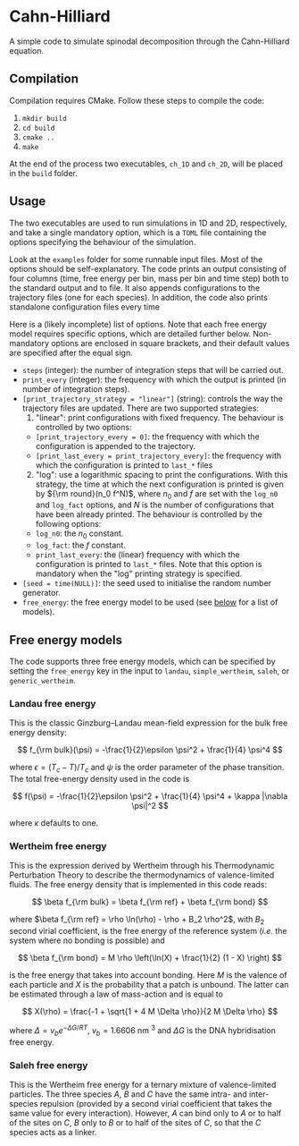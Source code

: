 # Cahn-Hilliard

A simple code to simulate spinodal decomposition through the Cahn-Hilliard equation. 

## Compilation

Compilation requires CMake. Follow these steps to compile the code:

1. `mkdir build`
2. `cd build`
3. `cmake ..`
4. `make`

At the end of the process two executables, `ch_1D` and `ch_2D`, will be placed in the `build` folder.

## Usage

The two executables are used to run simulations in 1D and 2D, respectively, and take a single mandatory option, which is a `TOML` file containing the options specifying the behaviour of the simulation.

Look at the `examples` folder for some runnable input files. Most of the options should be self-explanatory. The code prints an output consisting of four columns (time, free energy per bin, mass per bin and time step) both to the standard output and to file. It also appends configurations to the trajectory files (one for each species). In addition, the code also prints standalone configuration files every time 

Here is a (likely incomplete) list of options. Note that each free energy model requires specific options, which are detailed further below. Non-mandatory options are enclosed in square brackets, and their default values are specified after the equal sign.

* `steps` (integer): the number of integration steps that will be carried out.
* `print_every` (integer): the frequency with which the output is printed (in number of integration steps).
* `[print_trajectory_strategy = "linear"]` (string): controls the way the trajectory files are updated. There are two supported strategies:
  1. "linear": print configurations with fixed frequency. The behaviour is controlled by two options:
    * `[print_trajectory_every = 0]`: the frequency with which the configuration is appended to the trajectory.
    * `[print_last_every = print_trajectory_every]`: the frequency with which the configuration is printed to `last_*` files
  2. "log": use a logarithmic spacing to print the configurations. With this strategy, the time at which the next configuration is printed is given by ${\rm round}(n_0 f^N)$, where $n_0$ and $f$ are set with the `log_n0` and `log_fact` options, and $N$ is the number of configurations that have been already printed. The behaviour is controlled by the following options:
    * `log_n0`: the $n_0$ constant.
    * `log_fact`: the $f$ constant.
    * `print_last_every`: the (linear) frequency with which the configuration is printed to `last_*` files. Note that this option is mandatory when the "log" printing strategy is specified.
* `[seed = time(NULL)]`: the seed used to initialise the random number generator.
* `free_energy`: the free energy model to be used (see [below](#free-energy-models) for a list of models).

## Free energy models

The code supports three free energy models, which can be specified by setting the `free_energy` key in the input to `landau`, `simple_wertheim`, `saleh`, or `generic_wertheim`.

### Landau free energy

This is the classic Ginzburg–Landau mean-field expression for the bulk free energy density:

$$
f_{\rm bulk}(\psi) = -\frac{1}{2}\epsilon \psi^2 + \frac{1}{4} \psi^4
$$

where $\epsilon = (T_c - T) / T_c$ and $\psi$ is the order parameter of the phase transition. The total free-energy density used in the code is

$$
f(\psi) = -\frac{1}{2}\epsilon \psi^2 + \frac{1}{4} \psi^4 + \kappa |\nabla \psi|^2
$$

where $\kappa$ defaults to one.

### Wertheim free energy

This is the expression derived by Wertheim through his Thermodynamic Perturbation Theory to describe the thermodynamics of valence-limited fluids. The free energy density that is implemented in this code reads:

$$
\beta f_{\rm bulk} = \beta f_{\rm ref} + \beta f_{\rm bond}
$$

where $\beta f_{\rm ref} = \rho \ln(\rho) - \rho + B_2 \rho^2$, with $B_2$ second virial coefficient, is the free energy of the reference system (*i.e.* the system where no bonding is possible) and 

$$
\beta f_{\rm bond} = M \rho \left(\ln(X) + \frac{1}{2} (1 - X) \right)
$$

is the free energy that takes into account bonding. Here $M$ is the valence of each particle and $X$ is the probability that a patch is unbound. The latter can be estimated through a law of mass-action and is equal to

$$
X(\rho) = \frac{-1 + \sqrt{1 + 4 M \Delta \rho}}{2 M \Delta \rho}
$$

where $\Delta = v_b e^{-\Delta G / R T}$, $v_b = 1.6606$ nm $^3$ and $\Delta G$ is the DNA hybridisation free energy.

### Saleh free energy

This is the Wertheim free energy for a ternary mixture of valence-limited particles. The three species $A$, $B$ and $C$ have the same intra- and inter-species repulsion (provided by a second virial coefficient that takes the same value for every interaction). However, $A$ can bind only to $A$ or to half of the sites on $C$, $B$ only to $B$ or to half of the sites of $C$, so that the $C$ species acts as a linker.
